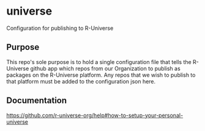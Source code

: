 # universe
Configuration for publishing to R-Universe


## Purpose

This repo's sole purpose is to hold a single configuration file that tells the R-Universe github app which repos from our Organization to publish as packages on the R-Universe platform. Any repos that we wish to publish to that platform must be added to the configuration json here.

## Documentation

https://github.com/r-universe-org/help#how-to-setup-your-personal-universe
